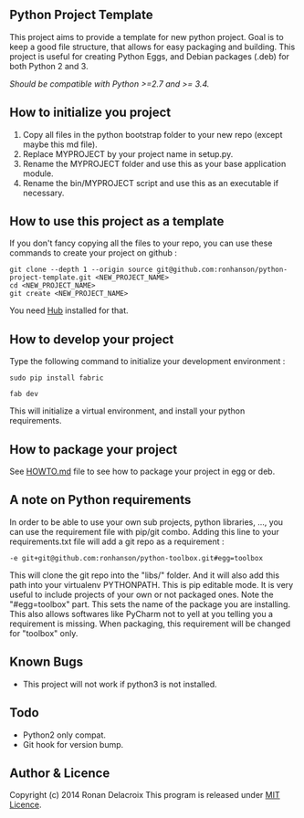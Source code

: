 Python Project Template
-----------------------

This project aims to provide a template for new python project.
Goal is to keep a good file structure, that allows for easy packaging and building.
This project is useful for creating Python Eggs, and Debian packages (.deb) for both Python 2 and 3.

*Should be compatible with Python >=2.7 and >= 3.4.*


## How to initialize you project

1. Copy all files in the python bootstrap folder to your new repo (except maybe this md file).
2. Replace MYPROJECT by your project name in setup.py.
3. Rename the MYPROJECT folder and use this as your base application module.
4. Rename the bin/MYPROJECT script and use this as an executable if necessary.

## How to use this project as a template

If you don't fancy copying all the files to your repo, you can use these commands to create your project on github :

    git clone --depth 1 --origin source git@github.com:ronhanson/python-project-template.git <NEW_PROJECT_NAME>
    cd <NEW_PROJECT_NAME>
    git create <NEW_PROJECT_NAME>

You need [Hub](https://github.com/github/hub) installed for that.

## How to develop your project

Type the following command to initialize your development environment :

    sudo pip install fabric
    
    fab dev
    
This will initialize a virtual environment, and install your python requirements.

## How to package your project

See [HOWTO.md](HOWTO.md) file to see how to package your project in egg or deb.

## A note on Python requirements

In order to be able to use your own sub projects, python libraries, ..., you can use the requirement file with pip/git combo.
Adding this line to your requirements.txt file will add a git repo as a requirement :

    -e git+git@github.com:ronhanson/python-toolbox.git#egg=toolbox

This will clone the git repo into the "libs/" folder. And it will also add this path into your virtualenv PYTHONPATH.
This is pip editable mode. It is very useful to include projects of your own or not packaged ones.
Note the "#egg=toolbox" part. This sets the name of the package you are installing.
This also allows softwares like PyCharm not to yell at you telling you a requirement is missing.
When packaging, this requirement will be changed for "toolbox" only.

## Known Bugs

 - This project will not work if python3 is not installed.

## Todo

 - Python2 only compat.
 - Git hook for version bump.
 
## Author & Licence

Copyright (c) 2014 Ronan Delacroix
This program is released under [MIT Licence](LICENCE.txt).
